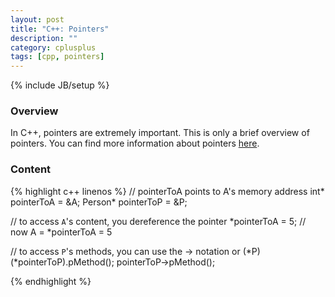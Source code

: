 ```yaml
---
layout: post
title: "C++: Pointers"
description: ""
category: cplusplus
tags: [cpp, pointers]
---
```

{% include JB/setup %}

<!-- Overview -->
<h3>Overview</h3>

In C++, pointers are extremely important. This is only a brief overview of pointers. You can find more information about pointers [here](http://www.cplusplus.com/doc/tutorial/pointers/).

<!-- Content -->
<h3>Content</h3>

<!-- Code _______________________________________-->
{% highlight c++ linenos %}
// pointerToA points to A's memory address
int* pointerToA = &A;
Person* pointerToP = &P;

// to access `A`'s content, you dereference the pointer
*pointerToA = 5; // now A = *pointerToA = 5

// to access `P`'s methods, you can use the -> notation or (*P)
(*pointerToP).pMethod();
pointerToP->pMethod();

{% endhighlight %}
<!-- /Code ^^^^^^^^^^^^^^^^^^^^^^^^^^^^^^^^^^^^^^-->
